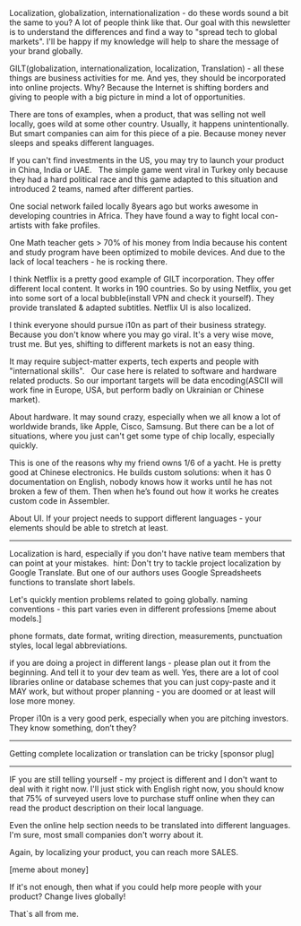 Localization, globalization, internationalization - do these words sound a bit the same to you?
A lot of people think like that.
Our goal with this newsletter is to understand the differences and find a way to "spread tech to global markets".
I'll be happy if my knowledge will help to share the message of your brand globally.

GILT(globalization, internationalization, localization, Translation) - all these things are business activities for me.
And yes, they should be incorporated into online projects.
Why? Because the Internet is shifting borders and giving to people with a big picture in mind a lot of opportunities.

There are tons of examples, when a product, that was selling not well locally, goes wild at some other country. Usually, it happens unintentionally. But smart companies can aim for this piece of a pie. Because money never sleeps and speaks different languages.

If you can't find investments in the US, you may try to launch your product in China, India or UAE.
 
The simple game went viral in Turkey only because they had a hard political race and this game adapted to this situation and introduced 2 teams, named after different parties.

One social network failed locally 8years ago but works awesome in developing countries in Africa. They have found a way to fight local con-artists with fake profiles.

One Math teacher gets > 70% of his money from India because his content and study program have been optimized to mobile devices. And due to the lack of local teachers - he is rocking there.

I think Netflix is a pretty good example of GILT incorporation. They offer different local content. It works in 190 countries. So by using Netflix, you get into some sort of a local bubble(install VPN and check it yourself). They provide translated & adapted subtitles. Netflix UI is also localized.

I think everyone should pursue i10n as part of their business strategy. Because you don't know where you may go viral. It's a very wise move, trust me. But yes, shifting to different markets is not an easy thing.

It may require subject-matter experts, tech experts and people with "international skills".
 
Our case here is related to software and hardware related products. So our important targets will be data encoding(ASCII will work fine in Europe, USA, but perform badly on Ukrainian or Chinese market).

About hardware. It may sound crazy, especially when we all know a lot of worldwide brands, like Apple, Cisco, Samsung. But there can be a lot of situations, where you just can't get some type of chip locally, especially quickly.

This is one of the reasons why my friend owns 1/6 of a yacht. He is pretty good at Chinese electronics. He builds custom solutions: when it has 0 documentation on English, nobody knows how it works until he has not broken a few of them. Then when he’s found out how it works he creates custom code in Assembler.

About UI. If your project needs to support different languages - your elements should be able to stretch at least.

---

Localization is hard, especially if you don't have native team members that can point at your mistakes. 
hint: Don't try to tackle project localization by Google Translate. But one of our authors uses Google Spreadsheets functions to translate short labels.

Let's quickly mention problems related to going globally.
naming conventions - this part varies even in different professions
[meme about models.]

phone formats, date format, writing direction, measurements, punctuation styles, local legal abbreviations.

if you are doing a project in different langs - please plan out it from the beginning. And tell it to your dev team as well.
Yes, there are a lot of cool libraries online or database schemes that you can just copy-paste and it MAY work, but without proper planning - you are doomed or at least will lose more money.

Proper i10n is a very good perk, especially when you are pitching investors. They know something, don’t they?

---

Getting complete localization or translation can be tricky [sponsor plug]

---

IF you are still telling yourself - my project is different and I don't want to deal with it right now. I'll just stick with English right now, you should know that 75% of surveyed users love to purchase stuff online when they can read the product description on their local language.

Even the online help section needs to be translated into different languages. I'm sure, most small companies don't worry about it.

Again, by localizing your product, you can reach more SALES.

[meme about money]

If it's not enough, then what if you could help more people with your product?
Change lives globally!

That`s all from me.
